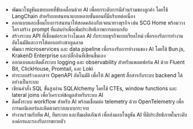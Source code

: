 - พัฒนาโซลูชันแชทบอทที่ขับเคลื่อนด้วย AI เพื่อยกระดับการมีส่วนร่วมของลูกค้า โดยใช้ LangChain สำหรับบทสนทนาแบบหลายขั้นตอนที่มีบริบทต่อเนื่อง
- ออกแบบและเชื่อมโยงการสนทนาให้สอดคล้องกับเจตนาทางธุรกิจ เช่น SCG Home พร้อมวางโครงสร้าง prompt ที่แม่นยำเพื่อเพิ่มประสิทธิภาพการตอบกลับ
- สร้างระบบ API ที่เชื่อมต่อระหว่างโมเดล AI กับระบบธุรกิจแบบเรียลไทม์ เพื่อรองรับการทำงานอัตโนมัติและการโต้ตอบอย่างชาญฉลาด
- พัฒนา microservices และ data pipeline เพื่อรองรับการทำงานของ AI โดยใช้ Bun.js, KrakenD Enterprise และปลั๊กอินที่เขียนขึ้นเอง
- ออกแบบและติดตั้งระบบ logging และ observability สำหรับแพลตฟอร์ม AI ด้วย Fluent Bit, ClickHouse, Promtail, และ Loki
- ทำระบบสร้างเอกสาร OpenAPI อัตโนมัติ เพื่อให้ AI agent สื่อสารกับระบบ backend ได้อย่างเป็นระบบ
- เขียนคำสั่ง SQL ขั้นสูงผ่าน SQLAlchemy โดยใช้ CTEs, window functions และ lateral joins เพื่อวิเคราะห์ข้อมูลสำหรับระบบ AI
- ติดตั้งระบบ workflow สำหรับ AI พร้อมเชื่อมต่อ telemetry ด้วย OpenTelemetry เพื่อการมอนิเตอร์และติดตามระบบแบบกระจาย
- ทำงานร่วมกับทีม AI, ทีมระบบ และทีมผลิตภัณฑ์ เพื่อส่งมอบโซลูชัน AI ที่มีประสิทธิภาพในระดับองค์กรและรองรับการขยายตัว
